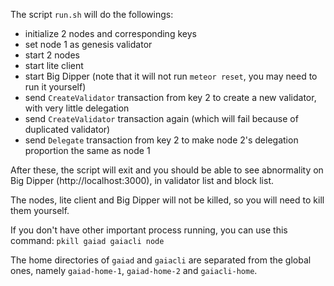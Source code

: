 The script `run.sh` will do the followings:

 - initialize 2 nodes and corresponding keys
 - set node 1 as genesis validator
 - start 2 nodes
 - start lite client
 - start Big Dipper (note that it will not run `meteor reset`, you may need to run it yourself)
 - send `CreateValidator` transaction from key 2 to create a new validator, with very little delegation
 - send `CreateValidator` transaction again (which will fail because of duplicated validator)
 - send `Delegate` transaction from key 2 to make node 2's delegation proportion the same as node 1

After these, the script will exit and you should be able to see abnormality on Big Dipper (http://localhost:3000), in validator list and block list.

The nodes, lite client and Big Dipper will not be killed, so you will need to kill them yourself.

If you don't have other important process running, you can use this command: `pkill gaiad gaiacli node`

The home directories of `gaiad` and `gaiacli` are separated from the global ones, namely `gaiad-home-1`, `gaiad-home-2` and `gaiacli-home`.
